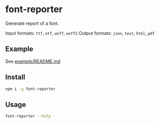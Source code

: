 # font-reporter

Generate report of a font.

Input formats: `ttf`, `otf`, `woff`, `woff2`
Output formats: `json`, `text`, `html`, `pdf`

## Example

See [example/README.md](example/README.md)

## Install

```sh
npm i -g font-reporter
```

## Usage

```sh
font-reporter --help
```

